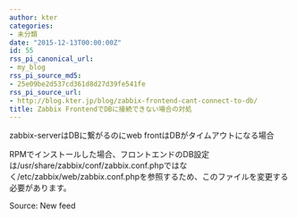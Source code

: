 ```yaml
---
author: kter
categories:
- 未分類
date: "2015-12-13T00:00:00Z"
id: 55
rss_pi_canonical_url:
- my_blog
rss_pi_source_md5:
- 25e09be2d537cd361d8d27d39fe541fe
rss_pi_source_url:
- http://blog.kter.jp/blog/zabbix-frontend-cant-connect-to-db/
title: Zabbix FrontendでDBに接続できない場合の対処
---
```

zabbix-serverはDBに繋がるのにweb frontはDBがタイムアウトになる場合

RPMでインストールした場合、フロントエンドのDB設定は/usr/share/zabbix/conf/zabbix.conf.phpではなく/etc/zabbix/web/zabbix.conf.phpを参照するため、このファイルを変更する必要があります。

Source: New feed